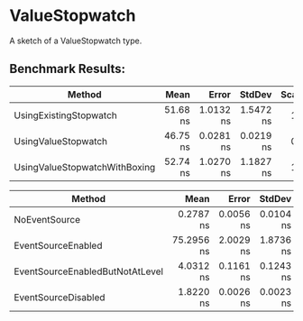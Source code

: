 # ValueStopwatch

A sketch of a ValueStopwatch type.

## Benchmark Results:

|                        Method |     Mean |     Error |    StdDev | Scaled | ScaledSD |
|------------------------------ |---------:|----------:|----------:|-------:|---------:|
|        UsingExistingStopwatch | 51.68 ns | 1.0132 ns | 1.5472 ns |   1.00 |     0.00 |
|           UsingValueStopwatch | 46.75 ns | 0.0281 ns | 0.0219 ns |   0.91 |     0.03 |
| UsingValueStopwatchWithBoxing | 52.74 ns | 1.0270 ns | 1.1827 ns |   1.02 |     0.04 |

|                          Method |       Mean |     Error |    StdDev |     Median | Scaled | ScaledSD |
|-------------------------------- |-----------:|----------:|----------:|-----------:|-------:|---------:|
|                   NoEventSource |  0.2787 ns | 0.0056 ns | 0.0104 ns |  0.2704 ns |   1.00 |     0.00 |
|              EventSourceEnabled | 75.2956 ns | 2.0029 ns | 1.8736 ns | 74.5741 ns | 270.55 |    11.74 |
| EventSourceEnabledButNotAtLevel |  4.0312 ns | 0.1161 ns | 0.1243 ns |  3.9739 ns |  14.48 |     0.68 |
|             EventSourceDisabled |  1.8220 ns | 0.0026 ns | 0.0023 ns |  1.8223 ns |   6.55 |     0.24 |